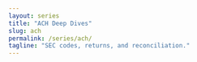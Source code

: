 ```yaml
---
layout: series
title: "ACH Deep Dives"
slug: ach
permalink: /series/ach/
tagline: "SEC codes, returns, and reconciliation."
---
```



